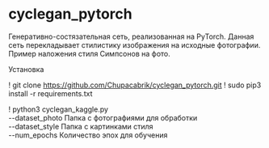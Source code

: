 # cyclegan_pytorch
Генеративно-состязательная сеть, реализованная на PyTorch. 
Данная сеть перекладывает стилистику изображения на исходные фотографии.
Пример наложения стиля Симпсонов на фото.

Установка

! git clone https://github.com/Chupacabrik/cyclegan_pytorch.git
! sudo pip3 install -r requirements.txt

! python3 cyclegan_kaggle.py \
--dataset_photo Папка с фотографиями для обработки \
--dataset_style Папка с картинками стиля \
--num_epochs Количество эпох для обучения
